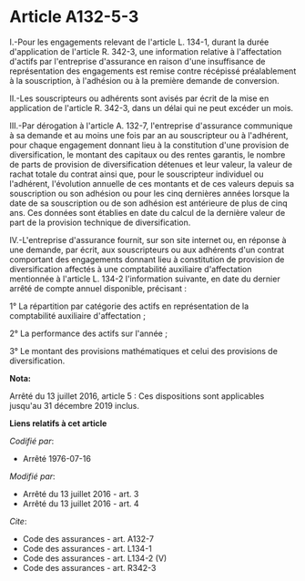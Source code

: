 # Article A132-5-3

I.-Pour les engagements relevant de l'article L. 134-1, durant la durée d'application de l'article R. 342-3, une information
relative à l'affectation d'actifs par l'entreprise d'assurance en raison d'une insuffisance de représentation des engagements
est remise contre récépissé préalablement à la souscription, à l'adhésion ou à la première demande de conversion. 

II.-Les souscripteurs ou adhérents sont avisés par écrit de la mise en application de l'article R. 342-3, dans un délai qui
ne peut excéder un mois. 

III.-Par dérogation à l'article A. 132-7, l'entreprise d'assurance communique à sa demande et au moins une fois par an au
souscripteur ou à l'adhérent, pour chaque engagement donnant lieu à la constitution d'une provision de diversification, le
montant des capitaux ou des rentes garantis, le nombre de parts de provision de diversification détenues et leur valeur, la
valeur de rachat totale du contrat ainsi que, pour le souscripteur individuel ou l'adhérent, l'évolution annuelle de ces
montants et de ces valeurs depuis sa souscription ou son adhésion ou pour les cinq dernières années lorsque la date de sa
souscription ou de son adhésion est antérieure de plus de cinq ans. Ces données sont établies en date du calcul de la
dernière valeur de part de la provision technique de diversification. 

IV.-L'entreprise d'assurance fournit, sur son site internet ou, en réponse à une demande, par écrit, aux souscripteurs ou aux
adhérents d'un contrat comportant des engagements donnant lieu à constitution de provision de diversification affectés à une
comptabilité auxiliaire d'affectation mentionnée à l'article L. 134-2 l'information suivante, en date du dernier arrêté de
compte annuel disponible, précisant : 

1° La répartition par catégorie des actifs en représentation de la comptabilité auxiliaire d'affectation ; 

2° La performance des actifs sur l'année ; 

3° Le montant des provisions mathématiques et celui des provisions de diversification.

**Nota:**

Arrêté du 13 juillet 2016, article 5 : Ces dispositions sont applicables jusqu'au 31 décembre 2019 inclus.

**Liens relatifs à cet article**

_Codifié par_:

  - Arrêté 1976-07-16

_Modifié par_:

  - Arrêté du 13 juillet 2016 - art. 3
  - Arrêté du 13 juillet 2016 - art. 4

_Cite_:

  - Code des assurances - art. A132-7
  - Code des assurances - art. L134-1
  - Code des assurances - art. L134-2 (V)
  - Code des assurances - art. R342-3
